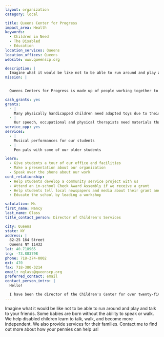 ```yaml
---
layout: organization
category: local

title: Queens Center for Progress
impact_area: Health
keywords: 
  - Children in Need
  - The Disabled
  - Education
location_services: Queens
location_offices: Queens
website: www.queenscp.org

description: |
  Imagine what it would be like not to be able to run around and play and talk to your friends. Some babies are born without the ability to speak or walk. We help disabled children learn to talk, walk, and become more independent. We also provide services for their families.  Contact me to find out more about how your pennies can help us!
mission: |
  

  Queens Centers for Progress is made up of people working together to promote the independence of individuals with developmental disabilities.

cash_grants: yes
grants: 
  - |
    Many physically handicapped children need adapted toys due to their limited physical abilities. ($50 and up, per item.)
  - |
    Our speech, occupational and physical therapists need materials that are colorful and fun for the children to use while working on therapy goals. ($25 and up, per item.)
service_opp: yes
services: 
  - |
    Musical performances for our students
  - |
    Pen pals with some of our older students

learn: 
  - Give students a tour of our office and facilities
  - Make a presentation about our organization
  - Speak over the phone about our work
cont_relationship: 
  - Help students develop a community service project with us
  - Attend an in-school Check Award Assembly if we receive a grant
  - Help students tell local newspapers and media about their grant and/or project with us
  - Educate the school by leading a workshop

salutation: Ms
first_name: Nancy
last_name: Glass
title_contact_person: Director of Children's Services

city: Queens
state: NY
address: |
  82-25 164 Street  
  Queens NY 11432
lat: 40.718965
lng: -73.803798
phone: 718-374-0002
ext: 470
fax: 718-380-3214
email: nglass@queenscp.org
preferred_contact: email
contact_person_intro: |
  Hello!

  I have been the director of the Children's Center for over twenty-five years. I try to provide the best services for children with disabilities, to give them opportunities to learn and to have fun too! Our school is a very pleasant place, where all the staff are very committed to  helping the children grow and progress in any way they can. We have receved three gifts for our school from Common Cents in the past few years.  Keep up the good work!
---
```

Imagine what it would be like not to be able to run around and play and talk to your friends. Some babies are born without the ability to speak or walk. We help disabled children learn to talk, walk, and become more independent. We also provide services for their families.  Contact me to find out more about how your pennies can help us!